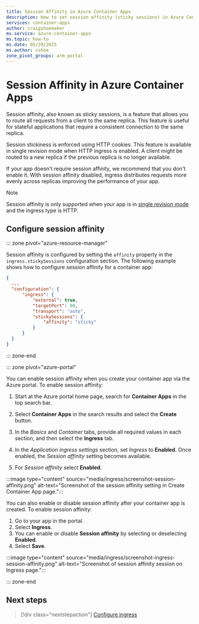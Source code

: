 ```yaml
---
title: Session Affinity in Azure Container Apps
description: How to set session affinity (sticky sessions) in Azure Container Apps.
services: container-apps
author: craigshoemaker
ms.service: azure-container-apps
ms.topic: how-to
ms.date: 05/29/2025
ms.author: cshoe
zone_pivot_groups: arm-portal
---
```


# Session Affinity in Azure Container Apps

Session affinity, also known as sticky sessions, is a feature that allows you to route all requests from a client to the same replica. This feature is useful for stateful applications that require a consistent connection to the same replica.

Session stickiness is enforced using HTTP cookies. This feature is available in single revision mode when HTTP ingress is enabled. A client might be routed to a new replica if the previous replica is no longer available.

If your app doesn't require session affinity, we recommend that you don't enable it. With session affinity disabled, ingress distributes requests more evenly across replicas improving the performance of your app.

> [!NOTE]
> Session affinity is only supported when your app is in [single revision mode](revisions.md#revision-modes) and the ingress type is HTTP.
> 

## Configure session affinity

::: zone pivot="azure-resource-manager"

Session affinity is configured by setting the `affinity` property in the `ingress.stickySessions` configuration section. The following example shows how to configure session affinity for a container app:

```json
{
  ...
  "configuration": {
      "ingress": {
          "external": true,
          "targetPort": 80,
          "transport": "auto",
          "stickySessions": {
              "affinity": "sticky"
          }
      }
  }
}
```

::: zone-end

::: zone pivot="azure-portal"


You can enable session affinity when you create your container app via the Azure portal. To enable session affinity:

1. Start at the Azure portal home page, search for **Container Apps** in the top search bar.

1. Select **Container Apps** in the search results and select the **Create** button.

1. In the *Basics* and *Container* tabs, provide all required values in each section, and then select the **Ingress** tab.

1. In the *Application ingress settings* section, set *Ingress* to **Enabled**. Once enabled, the *Session affinity* setting becomes available.

1. For *Session affinity* select **Enabled**.  

:::image type="content" source="media/ingress/screenshot-session-affinity.png" alt-text="Screenshot of the session affinity setting in Create Container App page.":::

You can also enable or disable session affinity after your container app is created. To enable session affinity:

1. Go to your app in the portal.
1. Select **Ingress**.
1. You can enable or disable **Session affinity** by selecting or deselecting **Enabled**.
1. Select **Save**.

:::image type="content" source="media/ingress/screenshot-ingress-session-affinity.png" alt-text="Screenshot of session affinity session on Ingress page.":::

::: zone-end

## Next steps

> [!div class="nextstepaction"]
> [Configure ingress](ingress-how-to.md)
